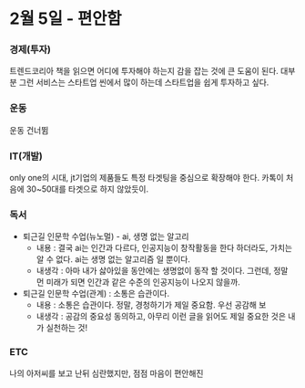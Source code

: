 # 2월 5일 - 편안함

### 경제\(투자\)

 트렌드코리아 책을 읽으면 어디에 투자해야 하는지 감을 잡는 것에 큰 도움이 된다. 대부분 그런 서비스는 스타트업 씬에서 많이 하는데 스타트업을 쉽게 투자하고 싶다.

### 운동

 운동 건너뜀

### IT\(개발\)

only one의 시대, jt기업의 제품들도 특정 타겟팅을 중심으로 확장해야 한다. 카톡이 처음에 30~50대를 타겟으로 하지 않았듯이.

### 독서

* 퇴근길 인문학 수업\(뉴노멀\) - ai, 생명 없는 알고리
  * 내용 : 결국 ai는 인간과 다르다, 인공지능이 창작활동을 한다 하더라도, 가치는 알 수 없다. ai는 생명 없는 알고리즘 일 뿐이다.
  * 내생각 : 아마 내가 삻아있을 동안에는 생명없이 동작 할 것이다. 그런데, 정말 먼 미래가 되면 인간과 같은 수준의 인공지능이 나오지 않을까.
* 퇴근길 인문학 수업\(관계\) : 소통은 습관이다.
  * 내용 : 소통은 습관이다. 정말, 경청하기가 제일 중요함. 우선 공감해 보
  * 내생각 : 공감의 중요성 동의하고, 아무리 이런 글을 읽어도 제일 중요한 것은 내가 실천하는 것!

### ETC

나의 아저씨를 보고 난뒤 심란했지만, 점점 마음이 편안해진  

